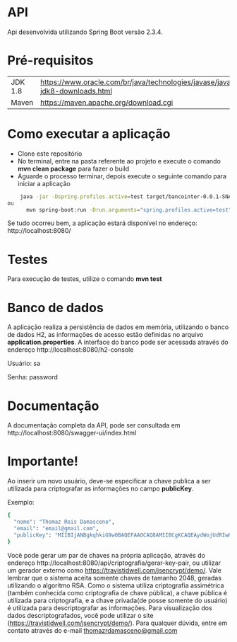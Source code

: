 # API

Api desenvolvida utilizando Spring Boot versão 2.3.4. 

# Pré-requisitos
| |  |
| ------ | ------ |
| JDK 1.8 | https://www.oracle.com/br/java/technologies/javase/javase-jdk8-downloads.html |
| Maven | https://maven.apache.org/download.cgi |

# Como executar a aplicação
 - Clone este repositório
 - No terminal, entre na pasta referente ao projeto e execute o comando **mvn clean package**  para fazer o build
 - Aguarde o processo terminar, depois execute o seguinte comando para iniciar a aplicação
  ```sh
      java -jar -Dspring.profiles.active=test target/bancointer-0.0.1-SNAPSHOT.jar
ou
        mvn spring-boot:run -Drun.arguments="spring.profiles.active=test"
```

Se tudo ocorreu bem, a aplicação estará disponível no endereço: http://localhost:8080/

# Testes
Para execução de testes, utilize o comando **mvn test**

# Banco de dados
A aplicação realiza a persistência de dados em memória, utilizando o banco de dados H2, as informações de acesso estão definidas no arquivo **application.properties**. A interface do banco pode ser acessada através do endereço http://localhost:8080/h2-console

Usuário: sa

Senha: password

# Documentação
A documentação completa da API, pode ser consultada em http://localhost:8080/swagger-ui/index.html

# Importante!
Ao inserir um novo usuário, deve-se especificar a chave publica a ser utilizada para criptografar as informações no campo **publicKey**. 

Exemplo: 
  ```sh
{
    "nome": "Thomaz Reis Damasceno",
    "email": "email@gmail.com",
    "publicKey": "MIIBIjANBgkqhkiG9w0BAQEFAAOCAQ8AMIIBCgKCAQEAydWojUdRIwKngdOqfnlgeY67CX5Xw1krxdPJzzu4UgYeGoq26KrsJeh/ojYuh3763KmsbZUWxOnank/7OJvSeoeDC9YMj3zTHBxkkTokrSk1KE9g8QQqh6cpki4rRKi/dkJn2w72RzpYvdLuSnH/W2nvBeRUnUAYgIowZbMSPmlUxsSQemmZC22r4IePYx/cmAY76K50Q9HJrIr64pFRr+POGBswj5hJnY4uE9EI0Tek+WGLk4800uDVUD7YAa5QLNb7xEEluec2ZYOrJFM8ouoZPvC34YWqTFwL+e9mEC+So8h1p/tQo0vEsJlLPFUPgTuQY95aoCu66lVAmhcyAQIDAQAB"
}
```

Você pode gerar um par de chaves na própria aplicação, através do endereço http://localhost:8080/api/criptografia/gerar-key-pair, ou utilizar um gerador externo como https://travistidwell.com/jsencrypt/demo/. Vale lembrar que o sistema aceita somente chaves de tamanho 2048, geradas utilizando o algoritmo RSA.
Como o sistema utiliza criptografia assimétrica (também conhecida como criptografia de chave pública), a chave pública é utilizada para criptografia, e a chave privada(de posse somente do usuário) é utilizada para descriptografar as informações. Para visualização dos dados descriptografados, você pode utilizar o site (https://travistidwell.com/jsencrypt/demo/).
Para qualquer dúvida, entre em contato através do e-mail thomazrdamasceno@gmail.com

